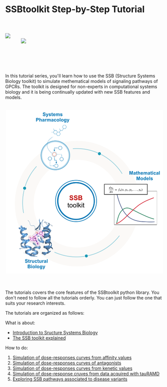# SSBtoolkit Step-by-Step Tutorial

<div style="padding-bottom:50px">
<img src="https://res.cloudinary.com/djz27k5hg/image/upload/v1637335206/logos/Logo_des_Forschungszentrums_J_C3_BClich_seit_2018_hcliq4.svg" width=250 align='left' style="margin-top:40px"/>
<img src="https://res.cloudinary.com/djz27k5hg/image/upload/v1637657234/logos/HBP_horizontal_logo_qtcyzn.png" width="300" align='left' style="margin-left:50px;">
</div>  
<br>
<br><br><br><br><br>

In this tutorial series, you'll learn how to use the SSB (Structure Systems Biology toolkit) to simulate methematical models of signaling pathways of GPCRs.
The toolkit is designed for non-experts in computational systems biology and it is being continually updated with new SSB features and models.
<br><br>
<p align="center"> 
  <img src="./docs/img/SSB_img.png" alt='SSB_img' width="500" >
</p>
<br><br>
The tutorials covers the core features of the SSBtoolkit python library. You don't need to follow all the tutorials orderly. You can just follow the one that suits your research interests. 

The tutorials are organized as follows:

What is about:
* [Introduction to Sructure Systems Biology ](/docs/structure_systems_biology.md)
* [The SSB toolkit explained](/docs/ssb_framework.md)


How to do:

1. [Simulation of dose-responses curves from affinity values](SSBtoolkit-Tutorial1.ipynb) 
2. [Simulation of dose-responses curves of antagonists](SSBtoolkit-Tutorial2.ipynb)
3. [Simulation of dose-responses curves from kenetic values](SSBtoolkit-Tutorial3A.ipynb)
4. [Simulation of dose-response cruves from data acquired with tauRAMD ](SSBtoolkit-Tutorial3B_tauRAMD.ipynb)
5. [Exploring SSB pathways associated to disease variants](SSBtoolkit-Tutorial4_OXTR.ipynb)


